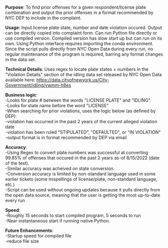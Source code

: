 **Purpose**: To find prior offenses for a given respondent/license plate combination and output the prior offenses in a format recommended by NYC DEP to include in the complaint.

**Usage**: Input license plate state, number and date violation occured. Output can be directly copied into complaint form. Can run Python file directly or use compiled version. Compiled version has slow start up but can run on its own. Using Python interface requires importing the conda environment. Since the script pulls directly from NYC Open Data during every run, no regular maintenance of the program is required, barring any format changes in the data set.

**Technical Details**: Uses regex to locate plate states + numbers in the "Violation Details" section of the idling data set released by NYC Open Data available here: https://data.cityofnewyork.us/City-Government/idling/ywmm-h8es

**Business logic**:  
-Looks for plate # between the words "LICENSE PLATE" and "IDLING".  
-Looks for state name before the word "LICENSE"  
-When searching for prior violations, uses the logic below (as defined by DEP):  
  -violation has occurred in the past 2 years of the current alleged violation date  
  -violation has been ruled "STIPULATED", "DEFAULTED", or "IN VIOLATION"  
-output format is in format recommended by DEP via email  

**Accuracy**:  
-Using Regex to convert plate numbers was successful at converting 99.85% of offenses that occured in the past 2 years as-of 8/15/2022 (date of the test).  
-Similar accuracy was acheived on state conversion.  
-Conversion accuracy is limited by non-standard language used in some earlier tickets (some mispellings of license/plate, non-standard language, etc.)  
-Script can be used without ongoing updates because it pulls directly from the open data source, meaning that the user is getting the most up-to-date every run  

**Speed**:  
-Roughly 15 seconds to start compiled program, 5 seconds to run  
-Near instantaneous start if running native Python.  

**Future Enhancements**:  
-Startup speed for compiled file  
-reduce file size
